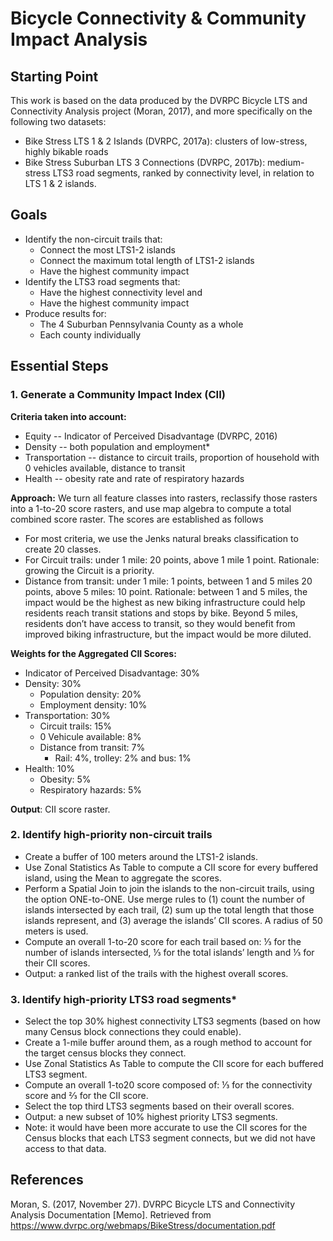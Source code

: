 # Bicycle Connectivity & Community Impact Analysis

## Starting Point
This work is based on the data produced by the DVRPC Bicycle LTS and Connectivity Analysis project (Moran, 2017), and more specifically on the following two datasets:
* Bike Stress LTS 1 & 2 Islands (DVRPC, 2017a): clusters of low-stress, highly bikable roads
* Bike Stress Suburban LTS 3 Connections (DVRPC, 2017b): medium-stress LTS3 road segments, ranked by connectivity level, in relation to LTS 1 & 2 islands.

## Goals
* Identify the non-circuit trails that: 
  * Connect the most LTS1-2 islands
  * Connect the maximum total length of LTS1-2 islands
  * Have the highest community impact
* Identify the LTS3 road segments that:
  * Have the highest connectivity level and
  * Have the highest community impact
* Produce results for:
  * The 4 Suburban Pennsylvania County as a whole 
  * Each county individually

## Essential Steps
### 1. Generate a Community Impact Index (CII)
**Criteria taken into account:**
* Equity -- Indicator of Perceived Disadvantage (DVRPC, 2016)
* Density -- both population and employment*  
* Transportation -- distance to  circuit trails, proportion of household with 0 vehicles available, distance to transit 
* Health -- obesity rate and rate of respiratory hazards


**Approach:** We turn all feature classes into rasters, reclassify those rasters into a 1-to-20 score rasters, and use map algebra to compute a total combined score raster. The scores are established as follows
* For most criteria, we use the Jenks natural breaks classification to create 20 classes.
* For Circuit trails:  under 1 mile: 20 points, above 1 mile 1 point. Rationale: growing the Circuit is a priority.
* Distance from transit:  under 1 mile: 1 points, between 1 and 5 miles 20 points, above 5 miles: 10 point. Rationale: between 1 and 5 miles, the impact would be the highest as new biking infrastructure could help residents reach transit stations and stops by bike. Beyond 5 miles, residents don’t have access to transit, so they would benefit from improved biking infrastructure, but the impact would be more diluted.


**Weights for the Aggregated CII Scores:**
* Indicator of Perceived Disadvantage: 30%
* Density: 30% 
  * Population density: 20% 
  * Employment density: 10% 
* Transportation: 30% 
  * Circuit trails: 15% 
  * 0 Vehicule available: 8% 
  * Distance from transit: 7% 
    * Rail: 4%, trolley: 2% and bus: 1% 
* Health: 10% 
  * Obesity: 5% 
  * Respiratory hazards: 5% 

**Output**: CII score raster.

### 2. Identify high-priority non-circuit trails
* Create a buffer of 100 meters around the LTS1-2 islands.
* Use Zonal Statistics As Table to compute a CII score for every buffered island, using the Mean to aggregate the scores.
* Perform a Spatial Join to join the islands to the non-circuit trails, using the option ONE-to-ONE. Use merge rules to (1) count the number of islands intersected by each trail,  (2) sum up the total length that those islands represent, and (3) average the islands’ CII scores. A radius of 50 meters is used.
* Compute an overall 1-to-20 score for each trail based on: ⅓ for the number of islands intersected, ⅓ for the total islands’ length and ⅓ for their CII scores.   
* Output: a ranked list of the trails with the highest overall scores. 


### 3. Identify high-priority LTS3 road segments* 
* Select the top 30% highest connectivity LTS3 segments (based on how many Census block connections they could enable).
* Create a 1-mile buffer around them, as a rough method to account for the target census blocks they connect.
* Use Zonal Statistics As Table to compute the CII score for each buffered LTS3 segment.
* Compute an overall 1-to20 score composed of: ⅓ for the connectivity score and ⅔ for the CII score. 
* Select the top third LTS3 segments based on their overall scores.
* Output: a new subset of 10% highest priority LTS3 segments.
* Note: it would have been more accurate to use the CII scores for the Census blocks that each LTS3 segment connects, but we did not have access to that data.

## References
Moran, S. (2017, November 27). DVRPC Bicycle LTS and Connectivity Analysis Documentation [Memo]. Retrieved from
https://www.dvrpc.org/webmaps/BikeStress/documentation.pdf

